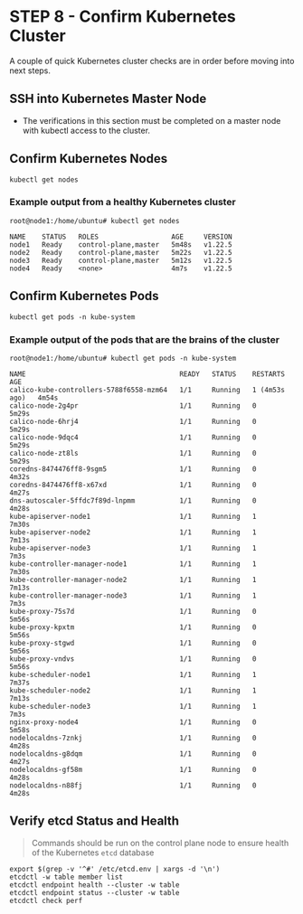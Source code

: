 # STEP 8 - Confirm Kubernetes Cluster

A couple of quick Kubernetes cluster checks are in order before moving into next steps.

## SSH into Kubernetes Master Node

* The verifications in this section must be completed on a master node with kubectl access to the cluster.

## Confirm Kubernetes Nodes

```
kubectl get nodes
```

### **Example output from a healthy Kubernetes cluster**

```
root@node1:/home/ubuntu# kubectl get nodes

NAME    STATUS   ROLES                  AGE     VERSION
node1   Ready    control-plane,master   5m48s   v1.22.5
node2   Ready    control-plane,master   5m22s   v1.22.5
node3   Ready    control-plane,master   5m12s   v1.22.5
node4   Ready    <none>                 4m7s    v1.22.5
```

## **Confirm Kubernetes Pods**

```
kubectl get pods -n kube-system
```

### Example output of the pods that are the brains of the cluster

```
root@node1:/home/ubuntu# kubectl get pods -n kube-system

NAME                                      READY   STATUS    RESTARTS        AGE
calico-kube-controllers-5788f6558-mzm64   1/1     Running   1 (4m53s ago)   4m54s
calico-node-2g4pr                         1/1     Running   0               5m29s
calico-node-6hrj4                         1/1     Running   0               5m29s
calico-node-9dqc4                         1/1     Running   0               5m29s
calico-node-zt8ls                         1/1     Running   0               5m29s
coredns-8474476ff8-9sgm5                  1/1     Running   0               4m32s
coredns-8474476ff8-x67xd                  1/1     Running   0               4m27s
dns-autoscaler-5ffdc7f89d-lnpmm           1/1     Running   0               4m28s
kube-apiserver-node1                      1/1     Running   1               7m30s
kube-apiserver-node2                      1/1     Running   1               7m13s
kube-apiserver-node3                      1/1     Running   1               7m3s
kube-controller-manager-node1             1/1     Running   1               7m30s
kube-controller-manager-node2             1/1     Running   1               7m13s
kube-controller-manager-node3             1/1     Running   1               7m3s
kube-proxy-75s7d                          1/1     Running   0               5m56s
kube-proxy-kpxtm                          1/1     Running   0               5m56s
kube-proxy-stgwd                          1/1     Running   0               5m56s
kube-proxy-vndvs                          1/1     Running   0               5m56s
kube-scheduler-node1                      1/1     Running   1               7m37s
kube-scheduler-node2                      1/1     Running   1               7m13s
kube-scheduler-node3                      1/1     Running   1               7m3s
nginx-proxy-node4                         1/1     Running   0               5m58s
nodelocaldns-7znkj                        1/1     Running   0               4m28s
nodelocaldns-g8dqm                        1/1     Running   0               4m27s
nodelocaldns-gf58m                        1/1     Running   0               4m28s
nodelocaldns-n88fj                        1/1     Running   0               4m28s
```

## Verify etcd Status and Health

> &#x20;Commands should be run on the control plane node to ensure health of the Kubernetes `etcd` database

```
export $(grep -v '^#' /etc/etcd.env | xargs -d '\n')
etcdctl -w table member list
etcdctl endpoint health --cluster -w table
etcdctl endpoint status --cluster -w table
etcdctl check perf
```

